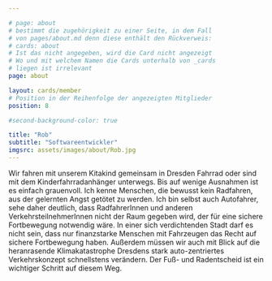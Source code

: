 ```yaml
---

# page: about
# bestimmt die zugehörigkeit zu einer Seite, in dem Fall
# von pages/about.md denn diese enthält den Rückverweis:
# cards: about
# Ist das nicht angegeben, wird die Card nicht angezeigt
# Wo und mit welchem Namen die Cards unterhalb von _cards
# liegen ist irrelevant
page: about

layout: cards/member
# Position in der Reihenfolge der angezeigten Mitglieder
position: 8

#second-background-color: true

title: "Rob"
subtitle: "Softwareentwickler"
imgsrc: assets/images/about/Rob.jpg
---
```


Wir fahren mit unserem Kitakind gemeinsam in Dresden Fahrrad oder sind mit dem Kinderfahrradanhänger unterwegs. Bis auf wenige Ausnahmen ist es einfach grauenvoll. Ich kenne Menschen, die bewusst kein Radfahren, aus der gelernten Angst getötet zu werden. Ich bin selbst auch Autofahrer, sehe daher deutlich, dass RadfahrerInnen und anderen VerkehrsteilnehmerInnen nicht der Raum gegeben wird, der für eine sichere Fortbewegung notwendig wäre. In einer sich verdichtenden Stadt darf es nicht sein, dass nur finanzstarke Menschen mit Fahrzeugen das Recht auf sichere Fortbewegung haben. Außerdem müssen wir auch mit Blick auf die heranrasende Klimakatastrophe Dresdens stark auto-zentriertes Verkehrskonzept schnellstens verändern. Der Fuß- und Radentscheid ist ein wichtiger Schritt auf diesem Weg.